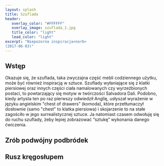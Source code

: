 ```yaml
---
layout: splash
title: Szuflada
header:
   overlay_color: "#FFFFFF"
   overlay_image: szuflada_1.jpg
   title_color: "light"
   lead_color: "light"
excerpt: "Niepozorna inspiracja<norb> 
(2017-06-03)"
---
```


## Wstęp

Okazuje się, że szuflada, taka zwyczajna część mebli codziennego użytku, może być również inspiracją w sztuce. Szuflady wyłaniające się z klatki piersiowej oraz innych części ciała namalowanych czy wyrzeźbionych postaci, to powtarzający się motyw w twórczości Salvadora Dali. Podobno, kiedy artysta ten po raz pierwszy odwiedził Anglię, usłyszał wyrażenie w języku angielskim "chest of drawers" (komoda), które przetłumaczył dosłownie (samo "chest" to klatka piersiowa) i skojarzenie to na stałe zagościło w jego surrealistycznej sztuce. 
Ja natomiast czasem odwołuję się do ruchu szuflady, żeby lepiej zobrazować “sztukę” wykonania danego ćwiczenia.

## Zrób podwójny podbródek

## Rusz kręgosłupem
